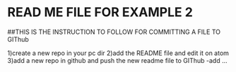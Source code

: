 # READ ME FILE FOR EXAMPLE 2

##THIS IS THE INSTRUCTION TO FOLLOW FOR COMMITTING A FILE TO GIThub

1)create a new repo in your pc dir
2)add the README file and edit it on atom
3)add a new repo in github and push the new readme file to GIThub
    -add ...
